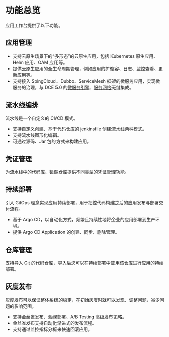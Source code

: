 # 功能总览

应用工作台提供了以下功能。

## 应用管理

- 支持云原生场景下的“多形态”的云原生应用，包括 Kubernetes  原生应用、Helm 应用、OAM 应用等。
- 提供云原生应用的全生命周期管理，例如应用的扩缩容、日志、监控查看、更新应用等。
- 支持接入 SpingCloud、Dubbo、ServiceMesh 框架的微服务应用，实现微服务的治理，与 DCE 5.0 的[微服务引擎](../../skoala/intro/overview.md)、[服务网格](../../mspider/01Intro/What'smSpider.md)无缝集成。

## 流水线编排

流水线是一个自定义的 CI/CD 模式。

- 支持自定义创建、基于代码仓库的 jenkinsfile 创建流水线两种模式。
- 支持流水线图形化编辑。
- 可通过源码、Jar 包的方式来构建应用。

## 凭证管理

为流水线中的代码库、镜像仓库提供不同类型的凭证管理功能。

## 持续部署

引入 GitOps 理念实现应用持续部署，用于把控代码构建之后的应用发布与部署交付流程。

- 基于 Argo CD，以自动化方式，频繁且持续性地将企业的应用部署到生产环境。
- 提供 Argo CD Application 的创建、同步、删除管理。

## 仓库管理

支持导入 Git 的代码仓库，导入后您可以在持续部署中使用该仓库进行应用的持续部署。

## 灰度发布

灰度发布可以保证整体系统的稳定，在初始灰度时就可以发现、调整问题，减少问题的影响范围。

- 支持金丝雀发布、蓝绿部署、A/B Testing 高级发布策略。
- 金丝雀发布支持自动化渐进式的发布流程。
- 支持通过监控指标分析来快速回滚应用。
